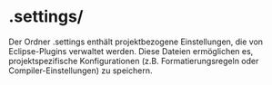 # **.settings/**

Der Ordner .settings enthält projektbezogene Einstellungen, die von Eclipse-Plugins verwaltet werden. Diese Dateien ermöglichen es, projektspezifische Konfigurationen (z.B. Formatierungsregeln oder Compiler-Einstellungen) zu speichern.
